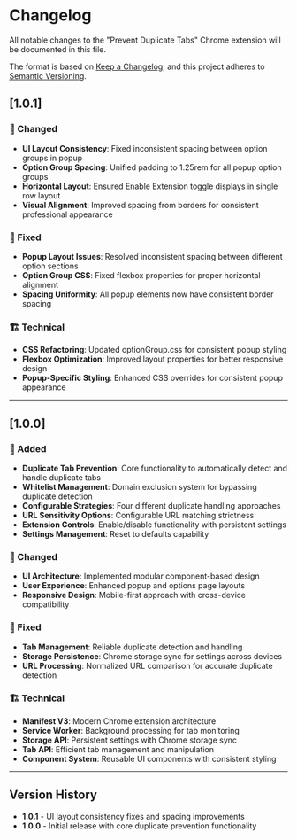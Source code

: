 # Changelog

All notable changes to the "Prevent Duplicate Tabs" Chrome extension will be documented in this file.

The format is based on [Keep a Changelog](https://keepachangelog.com/en/1.0.0/),
and this project adheres to [Semantic Versioning](https://semver.org/spec/v2.0.0.html).

## [1.0.1]

### 🔧 Changed
- **UI Layout Consistency**: Fixed inconsistent spacing between option groups in popup
- **Option Group Spacing**: Unified padding to 1.25rem for all popup option groups
- **Horizontal Layout**: Ensured Enable Extension toggle displays in single row layout
- **Visual Alignment**: Improved spacing from borders for consistent professional appearance

### 🐛 Fixed
- **Popup Layout Issues**: Resolved inconsistent spacing between different option sections
- **Option Group CSS**: Fixed flexbox properties for proper horizontal alignment
- **Spacing Uniformity**: All popup elements now have consistent border spacing

### 🏗️ Technical
- **CSS Refactoring**: Updated optionGroup.css for consistent popup styling
- **Flexbox Optimization**: Improved layout properties for better responsive design
- **Popup-Specific Styling**: Enhanced CSS overrides for consistent popup appearance

---

## [1.0.0]

### 🚀 Added
- **Duplicate Tab Prevention**: Core functionality to automatically detect and handle duplicate tabs
- **Whitelist Management**: Domain exclusion system for bypassing duplicate detection
- **Configurable Strategies**: Four different duplicate handling approaches
- **URL Sensitivity Options**: Configurable URL matching strictness
- **Extension Controls**: Enable/disable functionality with persistent settings
- **Settings Management**: Reset to defaults capability

### 🔧 Changed
- **UI Architecture**: Implemented modular component-based design
- **User Experience**: Enhanced popup and options page layouts
- **Responsive Design**: Mobile-first approach with cross-device compatibility

### 🐛 Fixed
- **Tab Management**: Reliable duplicate detection and handling
- **Storage Persistence**: Chrome storage sync for settings across devices
- **URL Processing**: Normalized URL comparison for accurate duplicate detection

### 🏗️ Technical
- **Manifest V3**: Modern Chrome extension architecture
- **Service Worker**: Background processing for tab monitoring
- **Storage API**: Persistent settings with Chrome storage sync
- **Tab API**: Efficient tab management and manipulation
- **Component System**: Reusable UI components with consistent styling

---

## Version History

- **1.0.1** - UI layout consistency fixes and spacing improvements
- **1.0.0** - Initial release with core duplicate prevention functionality

